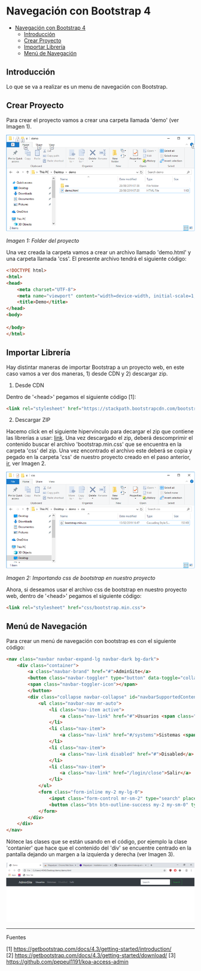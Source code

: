 # Navegación con Bootstrap 4

- [Navegación con Bootstrap 4](#navegaci%c3%b3n-con-bootstrap-4)
  - [Introducción](#introducci%c3%b3n)
  - [Crear Proyecto](#crear-proyecto)
  - [Importar Librería](#importar-librer%c3%ada)
  - [Menú de Navegación](#men%c3%ba-de-navegaci%c3%b3n)

## Introducción

Lo que se va a realizar es un menu de navegación con Bootstrap.

## Crear Proyecto

Para crear el proyecto vamos a crear una carpeta llamada 'demo' (ver Imagen 1). 

![img01](resources/img01.png)

*Imagen 1: Folder del proyecto*

Una vez creada la carpeta vamos a crear un archivo llamado 'demo.html' y una carpeta llamada 'css'. El presente archivo tendrá el siguiente código:

```html
<!DOCTYPE html>
<html>
<head>
    <meta charset="UTF-8">
    <meta name="viewport" content="width=device-width, initial-scale=1, shrink-to-fit=no">
	<title>Demo</title>
</head>
<body>

</body>
</html>
```

## Importar Librería

Hay distintar maneras de importar Bootstrap a un proyecto web, en este caso vamos a ver dos maneras, 1) desde CDN y 2) descargar zip.

1. Desde CDN

Dentro de '&lt;head&gt;' pegamos el siguiente código [1]:

```html
<link rel="stylesheet" href="https://stackpath.bootstrapcdn.com/bootstrap/4.3.1/css/bootstrap.min.css" integrity="sha384-ggOyR0iXCbMQv3Xipma34MD+dH/1fQ784/j6cY/iJTQUOhcWr7x9JvoRxT2MZw1T" crossorigin="anonymous">
```

2. Descargar ZIP

Hacemo click en el siguiente hipervínculo para decargar el zip que contiene las librerías a usar: [link](https://github.com/twbs/bootstrap/releases/download/v4.3.1/bootstrap-4.3.1-dist.zip). Una vez descargado el zip, deberá descomprimir el contenido buscar el archivo 'bootstrap.min.css' que se encuentra en la carpeta 'css' del zip. Una vez encontrado el archivo este deberá se copia y pegado en la carpeta 'css' de nuestro proyecto creado en el paso anterior, [ir](#crear-proyecto), ver Imagen 2.

![img02](resources/img02.png)

*Imagen 2: Importando css de bootstrap en nuestro proyecto*

Ahora, si deseamos usar el archivo css de bootstrap en nuestro proyecto web, dentro de '&lt;head&gt;' pegamos el siguiente código:

```html
<link rel="stylesheet" href="css/bootstrap.min.css">
```

## Menú de Navegación

Para crear un menú de navegación con bootstrap es con el siguiente código:

```html
<nav class="navbar navbar-expand-lg navbar-dark bg-dark">
    <div class="container">
        <a class="navbar-brand" href="#">AdminSite</a>
        <button class="navbar-toggler" type="button" data-toggle="collapse" data-target="#navbarSupportedContent" aria-controls="navbarSupportedContent" aria-expanded="false" aria-label="Toggle navigation">
        <span class="navbar-toggler-icon"></span>
        </button>
        <div class="collapse navbar-collapse" id="navbarSupportedContent">
            <ul class="navbar-nav mr-auto">
                <li class="nav-item active">
                    <a class="nav-link" href="#">Usuarios <span class="sr-only">(current)</span></a>
                </li>
                <li class="nav-item">
                    <a class="nav-link" href="#/systems">Sistemas <span class="sr-only">(current)</span></a>
                </li>
                <li class="nav-item">
                    <a class="nav-link disabled" href="#">Disabled</a>
                </li>
                <li class="nav-item">
                    <a class="nav-link" href="/login/close">Salir</a>
                </li>
            </ul>
            <form class="form-inline my-2 my-lg-0">
                <input class="form-control mr-sm-2" type="search" placeholder="Search" aria-label="Search">
                <button class="btn btn-outline-success my-2 my-sm-0" type="submit">Search</button>
            </form>
        </div>
    </div>
</nav>
```

Nótece las clases que se están usando en el código, por ejemplo la clase 'contanier' que hace que el contenido del 'div' se encuentre centrado en la pantalla dejando un margen a la izquierda y derecha (ver Imagen 3).

![img03](resources/img03.png)

---

Fuentes

[1] https://getbootstrap.com/docs/4.3/getting-started/introduction/ <br>
[2] https://getbootstrap.com/docs/4.3/getting-started/download/
[3] https://github.com/pepeul1191/koa-access-admin